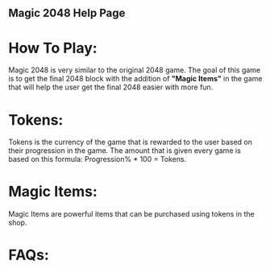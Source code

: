 ## Magic 2048 Help Page

# How To Play:

Magic 2048 is very similar to the original 2048 game. The goal of this game is to get the final 2048 block with the addition of **"Magic Items"** in the game that will help the user get the final 2048 easier with more fun.

# Tokens:

Tokens is the currency of the game that is rewarded to the user based on their progression in the game. The amount that is given every game is based on this formula: Progression% * 100 = Tokens.
# Magic Items:

Magic Items are powerful items that can be purchased using tokens in the shop.
# FAQs:
